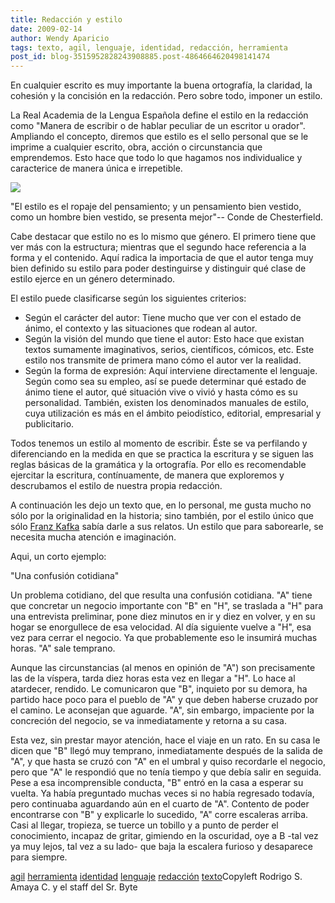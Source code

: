 ```yaml
---
title: Redacción y estilo
date: 2009-02-14
author: Wendy Aparicio
tags: texto, agil, lenguaje, identidad, redacción, herramienta
post_id: blog-3515952828243908885.post-4864664620498141474
---
```


En cualquier escrito es muy importante la buena
      ortografía, la claridad, la cohesión y la concisión en la redacción. Pero sobre todo, imponer
      un estilo.

La Real Academia de la Lengua Española define el estilo
      en la redacción como "Manera
      de escribir o de hablar peculiar de un escritor u orador". Ampliando el concepto,
      diremos que estilo es el sello personal que se le imprime a cualquier escrito, obra, acción o
      circunstancia que emprendemos. Esto hace que todo lo que hagamos nos individualice y
      caracterice de manera única e irrepetible.

![](http://2.bp.blogspot.com/_JbB9KsZ238w/SZYvPkKv-PI/AAAAAAAAAT0/4-JCGbjyDpc/s320/pluma.bmp)

"El estilo es el ropaje del pensamiento; y un pensamiento bien
      vestido, como un hombre bien vestido, se presenta mejor"-- Conde de
      Chesterfield.

Cabe destacar que estilo no es lo mismo que
      género. El primero tiene que ver más con la estructura; mientras que el segundo hace
      referencia a la forma y el contenido. Aquí radica la importacia de que el autor tenga muy bien
      definido su estilo para poder destinguirse y distinguir qué clase de estilo ejerce en un
      género determinado.

El estilo puede clasificarse según los siguientes
      criterios:

- Según el carácter del autor: Tiene mucho que ver con el estado de ánimo, el contexto y las situaciones que rodean al autor.
- Según la visión del mundo que tiene el autor: Esto hace que existan textos sumamente imaginativos, serios, científicos, cómicos, etc. Este estilo nos transmite de primera mano cómo el autor ver la realidad.
- Según la forma de expresión: Aquí interviene directamente el lenguaje. Según como sea su empleo, así se puede determinar qué estado de ánimo tiene el autor, qué situación vive o vivió y hasta cómo es su personalidad.
También, existen los denominados
      manuales de estilo, cuya utilización es más en el ámbito peiodístico, editorial, empresarial y
      publicitario.

Todos tenemos un estilo al momento de escribir. Éste se va
      perfilando y diferenciando en la medida en que se practica la escritura y se siguen las reglas
      básicas de la gramática y la ortografía. Por ello es recomendable ejercitar la escritura,
      contínuamente, de manera que exploremos y descrubamos el estilo de nuestra propia
      redacción.

A continuación les dejo un texto que, en lo personal, me gusta
      mucho no sólo por la originalidad en la historia; sino también, por el estilo único que sólo
      [Franz Kafka](http://es.wikipedia.org/wiki/Kafka) sabía darle a sus
      relatos. Un estilo que para saborearle, se necesita mucha atención e
      imaginación.

Aqui, un corto ejemplo:

"Una confusión cotidiana"

Un problema cotidiano, del que resulta una
      confusión cotidiana. "A" tiene que concretar un negocio importante con "B" en "H", se traslada
      a "H" para una entrevista preliminar, pone diez minutos en ir y diez en volver, y en su hogar
      se enorgullece de esa velocidad. Al día siguiente vuelve a "H", esa vez para cerrar el
      negocio. Ya que probablemente eso le insumirá muchas horas. "A" sale temprano.

Aunque las circunstancias (al menos en opinión de "A") son precisamente las de
      la víspera, tarda diez horas esta vez en llegar a "H". Lo hace al atardecer, rendido. Le
      comunicaron que "B", inquieto por su demora, ha partido hace poco para el pueblo de "A" y que
      deben haberse cruzado por el camino. Le aconsejan que aguarde. "A", sin embargo, impaciente
      por la concreción del negocio, se va inmediatamente y retorna a su casa.

Esta vez, sin prestar mayor atención, hace el viaje en un rato. En su casa le
      dicen que "B" llegó muy temprano, inmediatamente después de la salida de "A", y que hasta se
      cruzó con "A" en el umbral y quiso recordarle el negocio, pero que "A" le respondió que no
      tenía tiempo y que debía salir en seguida. Pese a esa incomprensible conducta, "B" entró en la
      casa a esperar su vuelta. Ya había preguntado muchas veces si no había regresado todavía, pero
      continuaba aguardando aún en el cuarto de "A". Contento de poder encontrarse con "B" y
      explicarle lo sucedido, "A" corre escaleras arriba. Casi al llegar, tropieza, se tuerce un
      tobillo y a punto de perder el conocimiento, incapaz de gritar, gimiendo en la oscuridad, oye
      a B -tal vez ya muy lejos, tal vez a su lado- que baja la escalera furioso y desaparece para
      siempre.

[agil](http://www.blogalaxia.com/tags/agil) [herramienta](http://www.blogalaxia.com/tags/herramienta) [identidad](http://www.blogalaxia.com/tags/identidad) [lenguaje](http://www.blogalaxia.com/tags/lenguaje) [redacción](http://www.blogalaxia.com/tags/redaccion) [texto](http://www.blogalaxia.com/tags/texto)Copyleft Rodrigo S. Amaya
      C. y el staff del Sr. Byte